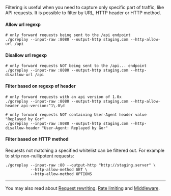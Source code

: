Filtering is useful when you need to capture only specific part of traffic, like API requests. It is possible to filter by URL, HTTP header or HTTP method.

#### Allow url regexp
```
# only forward requests being sent to the /api endpoint
./goreplay --input-raw :8080 --output-http staging.com --http-allow-url /api
```

#### Disallow url regexp
```
# only forward requests NOT being sent to the /api... endpoint
./goreplay --input-raw :8080 --output-http staging.com --http-disallow-url /api
```
#### Filter based on regexp of header

```
# only forward requests with an api version of 1.0x
./goreplay --input-raw :8080 --output-http staging.com --http-allow-header api-version:^1\.0\d

# only forward requests NOT containing User-Agent header value "Replayed by Gor"
./goreplay --input-raw :8080 --output-http staging.com --http-disallow-header "User-Agent: Replayed by Gor"
```

#### Filter based on HTTP method
Requests not matching a specified whitelist can be filtered out. For example to strip non-nullipotent requests:

```
./goreplay --input-raw :80 --output-http "http://staging.server" \
           --http-allow-method GET \
           --http-allow-method OPTIONS
```

-----
You may also read about [Request rewriting](Request-rewriting.md), [Rate limiting](Rate-limiting.md) and [Middleware](Middleware.md).

